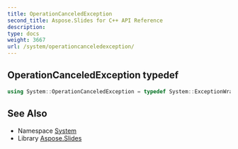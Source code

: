 ```yaml
---
title: OperationCanceledException
second_title: Aspose.Slides for C++ API Reference
description: 
type: docs
weight: 3667
url: /system/operationcanceledexception/
---
```

## OperationCanceledException typedef




```cpp
using System::OperationCanceledException = typedef System::ExceptionWrapper<Details_OperationCanceledException >
```

## See Also

* Namespace [System](../)
* Library [Aspose.Slides](../../)